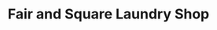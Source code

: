 ---
title: "Fair and Square Laundry Shop"
url: /los-banos/fair-and-square-laundry-shop/
shop: Wäscherei
---